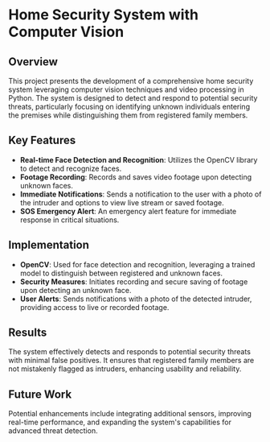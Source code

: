 # Home Security System with Computer Vision

## Overview
This project presents the development of a comprehensive home security system leveraging computer vision techniques and video processing in Python. The system is designed to detect and respond to potential security threats, particularly focusing on identifying unknown individuals entering the premises while distinguishing them from registered family members.

## Key Features
- **Real-time Face Detection and Recognition**: Utilizes the OpenCV library to detect and recognize faces.
- **Footage Recording**: Records and saves video footage upon detecting unknown faces.
- **Immediate Notifications**: Sends a notification to the user with a photo of the intruder and options to view live stream or saved footage.
- **SOS Emergency Alert**: An emergency alert feature for immediate response in critical situations.

## Implementation
- **OpenCV**: Used for face detection and recognition, leveraging a trained model to distinguish between registered and unknown faces.
- **Security Measures**: Initiates recording and secure saving of footage upon detecting an unknown face.
- **User Alerts**: Sends notifications with a photo of the detected intruder, providing access to live or recorded footage.

## Results
The system effectively detects and responds to potential security threats with minimal false positives. It ensures that registered family members are not mistakenly flagged as intruders, enhancing usability and reliability.

## Future Work
Potential enhancements include integrating additional sensors, improving real-time performance, and expanding the system's capabilities for advanced threat detection.

